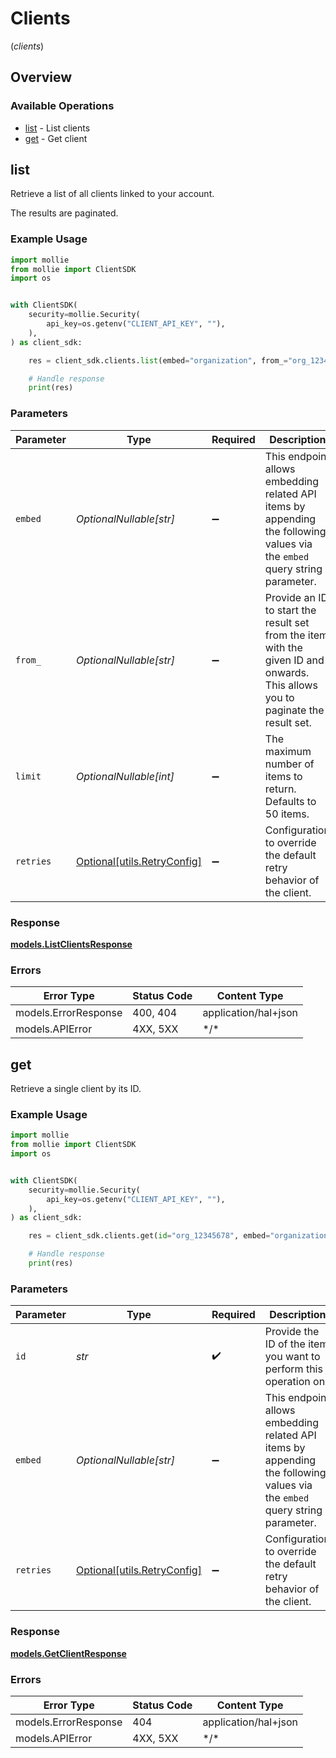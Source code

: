# Clients
(*clients*)

## Overview

### Available Operations

* [list](#list) - List clients
* [get](#get) - Get client

## list

Retrieve a list of all clients linked to your account.

The results are paginated.

### Example Usage

<!-- UsageSnippet language="python" operationID="list-clients" method="get" path="/clients" -->
```python
import mollie
from mollie import ClientSDK
import os


with ClientSDK(
    security=mollie.Security(
        api_key=os.getenv("CLIENT_API_KEY", ""),
    ),
) as client_sdk:

    res = client_sdk.clients.list(embed="organization", from_="org_12345678", limit=50)

    # Handle response
    print(res)

```

### Parameters

| Parameter                                                                                                                      | Type                                                                                                                           | Required                                                                                                                       | Description                                                                                                                    | Example                                                                                                                        |
| ------------------------------------------------------------------------------------------------------------------------------ | ------------------------------------------------------------------------------------------------------------------------------ | ------------------------------------------------------------------------------------------------------------------------------ | ------------------------------------------------------------------------------------------------------------------------------ | ------------------------------------------------------------------------------------------------------------------------------ |
| `embed`                                                                                                                        | *OptionalNullable[str]*                                                                                                        | :heavy_minus_sign:                                                                                                             | This endpoint allows embedding related API items by appending the following values via the `embed` query string<br/>parameter. |                                                                                                                                |
| `from_`                                                                                                                        | *OptionalNullable[str]*                                                                                                        | :heavy_minus_sign:                                                                                                             | Provide an ID to start the result set from the item with the given ID and onwards. This allows you to paginate the<br/>result set. |                                                                                                                                |
| `limit`                                                                                                                        | *OptionalNullable[int]*                                                                                                        | :heavy_minus_sign:                                                                                                             | The maximum number of items to return. Defaults to 50 items.                                                                   | 50                                                                                                                             |
| `retries`                                                                                                                      | [Optional[utils.RetryConfig]](../../models/utils/retryconfig.md)                                                               | :heavy_minus_sign:                                                                                                             | Configuration to override the default retry behavior of the client.                                                            |                                                                                                                                |

### Response

**[models.ListClientsResponse](../../models/listclientsresponse.md)**

### Errors

| Error Type           | Status Code          | Content Type         |
| -------------------- | -------------------- | -------------------- |
| models.ErrorResponse | 400, 404             | application/hal+json |
| models.APIError      | 4XX, 5XX             | \*/\*                |

## get

Retrieve a single client by its ID.

### Example Usage

<!-- UsageSnippet language="python" operationID="get-client" method="get" path="/clients/{id}" -->
```python
import mollie
from mollie import ClientSDK
import os


with ClientSDK(
    security=mollie.Security(
        api_key=os.getenv("CLIENT_API_KEY", ""),
    ),
) as client_sdk:

    res = client_sdk.clients.get(id="org_12345678", embed="organization")

    # Handle response
    print(res)

```

### Parameters

| Parameter                                                                                                                  | Type                                                                                                                       | Required                                                                                                                   | Description                                                                                                                |
| -------------------------------------------------------------------------------------------------------------------------- | -------------------------------------------------------------------------------------------------------------------------- | -------------------------------------------------------------------------------------------------------------------------- | -------------------------------------------------------------------------------------------------------------------------- |
| `id`                                                                                                                       | *str*                                                                                                                      | :heavy_check_mark:                                                                                                         | Provide the ID of the item you want to perform this operation on.                                                          |
| `embed`                                                                                                                    | *OptionalNullable[str]*                                                                                                    | :heavy_minus_sign:                                                                                                         | This endpoint allows embedding related API items by appending the following values via the `embed` query string<br/>parameter. |
| `retries`                                                                                                                  | [Optional[utils.RetryConfig]](../../models/utils/retryconfig.md)                                                           | :heavy_minus_sign:                                                                                                         | Configuration to override the default retry behavior of the client.                                                        |

### Response

**[models.GetClientResponse](../../models/getclientresponse.md)**

### Errors

| Error Type           | Status Code          | Content Type         |
| -------------------- | -------------------- | -------------------- |
| models.ErrorResponse | 404                  | application/hal+json |
| models.APIError      | 4XX, 5XX             | \*/\*                |